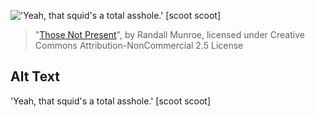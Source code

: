 !['Yeah, that squid's a total asshole.' \[scoot scoot\]](https://imgs.xkcd.com/comics/those_not_present.png)
> "[Those Not Present](https://xkcd.com/1176/)", by Randall Munroe, licensed under Creative Commons Attribution-NonCommercial 2.5 License

## Alt Text
'Yeah, that squid's a total asshole.' \[scoot scoot\]
